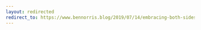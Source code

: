 ```yaml
---
layout: redirected
redirect_to: https://www.bennorris.blog/2019/07/14/embracing-both-sides.html
---
```

